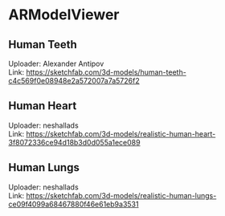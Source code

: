 # ARModelViewer

## Human Teeth
Uploader: Alexander Antipov  
Link: https://sketchfab.com/3d-models/human-teeth-c4c569f0e08948e2a572007a7a5726f2

## Human Heart
Uploader: neshallads  
Link: https://sketchfab.com/3d-models/realistic-human-heart-3f8072336ce94d18b3d0d055a1ece089

## Human Lungs
Uploader: neshallads  
Link: https://sketchfab.com/3d-models/realistic-human-lungs-ce09f4099a68467880f46e61eb9a3531
